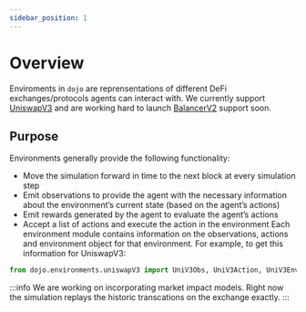 ```yaml
---
sidebar_position: 1
---
```


# Overview

Enviroments in `dojo` are reprensentations of different DeFi exchanges/protocols agents can interact with.
We currently support [UniswapV3](./UniswapV3) and are working hard to launch [BalancerV2](./BalancerV2) support soon.

## Purpose
Environments generally provide the following functionality: 
- Move the simulation forward in time to the next block at every simulation step
- Emit observations to provide the agent with the necessary information about the environment’s current state (based on the agent’s actions)
- Emit rewards generated by the agent to evaluate the agent’s actions
- Accept a list of actions and execute the action in the environment
Each environment module contains information on the observations, actions and environment object for that environment. For example, to get this information for UniswapV3: 

```python
from dojo.environments.uniswapV3 import UniV3Obs, UniV3Action, UniV3Env
```


<!-- Let’s go through a dojo use-case of a trader trading on a UniswapV3 pool, who wants to measure its wealth generated over time: 


At every block (= simulation step) Uniswap (=environment) emits protocol information such as the pool’s tokens, the pool’s trading fees and the pool’s token prices (= observations), as well as its wealth generated (=reward) by the trade (= action) to the trader (=agent). The trader’s strategy can process those observations and rewards to decide on what trade to make next. 


```python
from dojo.environments.uniswapV3 import UniV3Obs, UniV3Action, UniV3Env
``` -->

<!-- ## Market Impact

Market impact describes how your policy actions will affect the behaviour of the other agents in the simulation.  
For example, while you can backtest on historical trade data, if you make significant actions on the exchange during the simulation, the market would likely have reacted to your actions.  

Each environment in `dojo` allows you to select different market impact models for your simulation.  -->

:::info
We are working on incorporating market impact models. Right now the simulation replays the historic transcations on the exchange exactly.
:::
